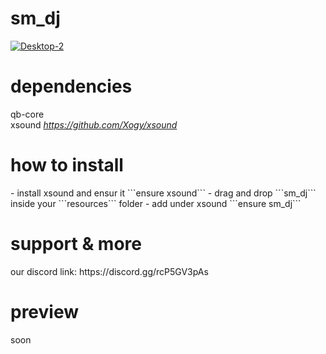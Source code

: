 <h1>sm_dj</h1>
<a href="https://ibb.co/r2kFv6Sf"><img src="https://i.ibb.co/GQ7nF2L3/Desktop-2.png" alt="Desktop-2" border="0"></a>


<h1>dependencies</h1>

qb-core 
<br>
xsound <i>https://github.com/Xogy/xsound</i>

<h1>how to install</h1>
- install xsound and ensur it ```ensure xsound```
- drag and drop ```sm_dj``` inside your ```resources``` folder
- add under xsound ```ensure sm_dj```

<h1>support & more</h1>
our discord link: https://discord.gg/rcP5GV3pAs

<h1>preview</h1>

soon
